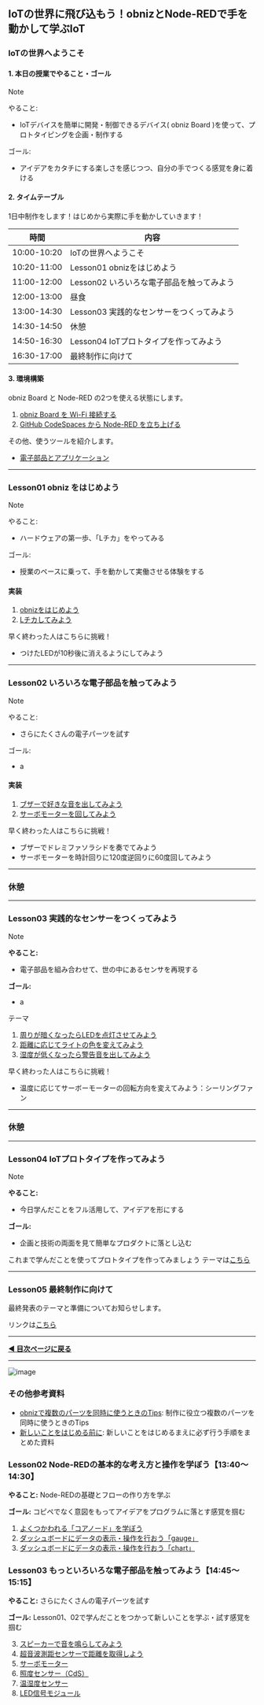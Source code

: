 
## IoTの世界に飛び込もう！obnizとNode-REDで手を動かして学ぶIoT

### IoTの世界へようこそ
    
#### 1. 本日の授業でやること・ゴール  

> [!NOTE]
> やること:
> - IoTデバイスを簡単に開発・制御できるデバイス( obniz Board )を使って、プロトタイピングを企画・制作する
>   
> ゴール:
> - アイデアをカタチにする楽しさを感じつつ、自分の手でつくる感覚を身に着ける
  
  
#### 2. タイムテーブル  
  
  1日中制作をします！はじめから実際に手を動かしていきます！
    
  | 時間        | 内容                                       |
  |-------------|--------------------------------------------|
  | 10:00-10:20 | IoTの世界へようこそ |
  | 10:20-11:00 | Lesson01 obnizをはじめよう | 
  | 11:00-12:00 | Lesson02 いろいろな電子部品を触ってみよう | 
  | 12:00-13:00 | 昼食 | 
  | 13:00-14:30 | Lesson03 実践的なセンサーをつくってみよう |
  | 14:30-14:50 | 休憩 | 
  | 14:50-16:30 | Lesson04 IoTプロトタイプを作ってみよう | 
  | 16:30-17:00 | 最終制作に向けて | 

    
#### 3. 環境構築  

obniz Board と Node-RED の2つを使える状態にします。  
1. [obniz Board を Wi-Fi 接続する](./lesson00-overview/02_env.md) 
2. [GitHub CodeSpaces から Node-RED を立ち上げる](./lesson00-overview/02_env.md)

その他、使うツールを紹介します。  
- [電子部品とアプリケーション](./lesson00-overview/00_tools.md)
    
----  
  
### Lesson01 obniz をはじめよう

> [!NOTE]
> やること:  
> - ハードウェアの第一歩、「Lチカ」をやってみる
> 
> ゴール:  
> - 授業のペースに乗って、手を動かして実働させる体験をする
>

#### 実装  
  
1. [obnizをはじめよう](./lesson01-obniz-basic/01_start_obniz.md)
2. [Lチカしてみよう](./lesson01-obniz-basic/02_obniz-LED.md)

早く終わった人はこちらに挑戦！
- つけたLEDが10秒後に消えるようにしてみよう

----  


### Lesson02 いろいろな電子部品を触ってみよう  

> [!NOTE]
> やること:  
> - さらにたくさんの電子パーツを試す
>  
> ゴール:  
> - a

#### 実装
1. [ブザーで好きな音を出してみよう]()
2. [サーボモーターを回してみよう]()

早く終わった人はこちらに挑戦！
- ブザーでドレミファソラシドを奏でてみよう
- サーボモーターを時計回りに120度逆回りに60度回してみよう
  
----  
### 休憩

----  

### Lesson03 実践的なセンサーをつくってみよう  

> [!NOTE]
> **やること:**  
> - 電子部品を組み合わせて、世の中にあるセンサを再現する
> 
> **ゴール:**  
> - a

テーマ
1. [周りが暗くなったらLEDを点灯させてみよう]()
2. [距離に応じてライトの色を変えてみよう]()
3. [湿度が低くなったら警告音を出してみよう]()

早く終わった人はこちらに挑戦！
- 温度に応じてサーボーモーターの回転方向を変えてみよう：シーリングファン

----  
### 休憩

----  

### Lesson04 IoTプロトタイプを作ってみよう

> [!NOTE]
> **やること:**
> - 今日学んだことをフル活用して、アイデアを形にする
> 
> **ゴール:**
> - 企画と技術の両面を見て簡単なプロダクトに落とし込む

これまで学んだことを使ってプロトタイプを作ってみましょう
テーマは[こちら](./lesson04-prototyping.md)

----  

### Lesson05 最終制作に向けて

最終発表のテーマと準備についてお知らせします。  
  
リンクは[こちら](./lesson05-closing.md)
  
----  

**[◀ 目次ページに戻る](./readme.md)**



----  
![image](https://github.com/user-attachments/assets/00139787-1a36-456f-8423-ecae8688c26b)

### その他参考資料

- [obnizで複数のパーツを同時に使うときのTips](./obniz-tips.md): 制作に役立つ複数のパーツを同時に使うときのTips
- [新しいことをはじめる前に](./before-start.md): 新しいことをはじめるまえに必ず行う手順をまとめた資料

### Lesson02 Node-REDの基本的な考え方と操作を学ぼう【13:40〜14:30】

**やること:** Node-REDの基礎とフローの作り方を学ぶ

**ゴール:** コピペでなく意図をもってアイデアをプログラムに落とす感覚を掴む

1. [よくつかわれる「コアノード」を学ぼう](./lesson02-node-red-basic/01_node-red-corenode.md)
2. [ダッシュボードにデータの表示・操作を行おう「gauge」](./lesson02-node-red-basic/02_node-red-dashboard-gauge.md)
2. [ダッシュボードにデータの表示・操作を行おう「chart」](./lesson02-node-red-basic/03_node-red-dashboard-chart.md)


### Lesson03 もっといろいろな電子部品を触ってみよう【14:45〜15:15】

**やること:** さらにたくさんの電子パーツを試す

**ゴール:** Lesson01、02で学んだことをつかって新しいことを学ぶ・試す感覚を掴む

3. [スピーカーで音を鳴らしてみよう](./lesson01-obniz-basic/03_obniz-speaker.md)
4. [超音波測距センサーで距離を取得しよう](./lesson01-obniz-basic/04_obniz-distance.md)
1. [サーボモーター](./lesson03-obniz-advanced/01_obniz-servo.md)
2. [照度センサー（CdS）](./lesson03-obniz-advanced/02_obniz-cds.md)
3. [温湿度センサー](./lesson03-obniz-advanced/03_obniz-temp.md)
4. [LED信号モジュール](./lesson03-obniz-advanced/04_obniz-ledlights.md)
